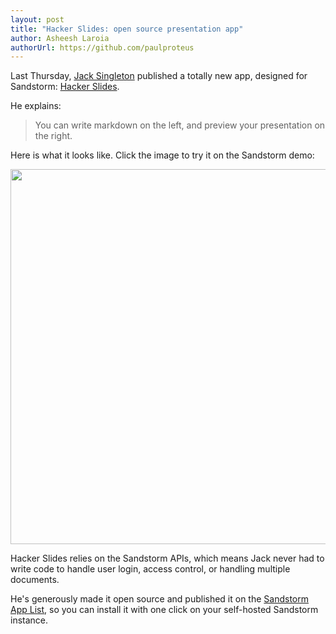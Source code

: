 ```yaml
---
layout: post
title: "Hacker Slides: open source presentation app"
author: Asheesh Laroia
authorUrl: https://github.com/paulproteus
---
```


Last Thursday, [Jack Singleton](https://github.com/jacksingleton) published a
totally new app, designed for Sandstorm:
[Hacker Slides](https://github.com/jacksingleton/hacker-slides).

He explains:

<blockquote style="width: auto;"><p>You can write markdown on the left, and
preview your presentation on the right.</p></blockquote>

Here is what it looks like. Click the image to try it on the Sandstorm demo:

<a href="https://demo.sandstorm.io/appdemo/7qvcjh7gk0rzdx1s3c8gufd288sesf6vvdt297756xcv4q8xxvhh">
<img width="600" src="/news/images/hacker-slides.png">
</a>

Hacker Slides relies on the Sandstorm APIs, which means Jack never had to write
code to handle user login, access control, or handling multiple documents.

He's generously made it open source and published it on the
[Sandstorm App List](https://apps.sandstorm.io), so you can install it with one
click on your self-hosted Sandstorm instance. 
